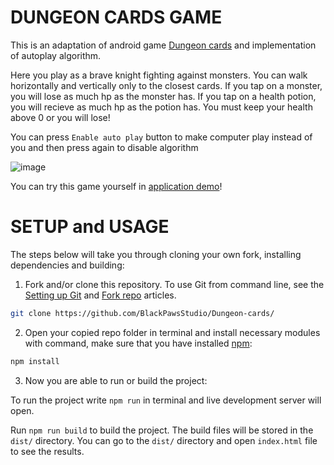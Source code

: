 # DUNGEON CARDS GAME

This is an adaptation of android game [Dungeon cards](https://play.google.com/store/apps/details?id=com.The717pixels.DungeonCards&hl=ru&gl=US) and implementation of autoplay algorithm.

Here you play as a brave knight fighting against monsters. You can walk horizontally and vertically only to the closest cards.
If you tap on a monster, you will lose as much hp as the monster has.
If you tap on a health potion, you will recieve as much hp as the potion has.
You must keep your health above 0 or you will lose!

You can press `Enable auto play` button to make computer play instead of you and then press again to disable algorithm

![image](https://res.cloudinary.com/dkfwehxio/image/upload/v1640197618/Screenshot_2021-12-22_212625_vmwiqm.png)

You can try this game yourself in [application demo](https://blackpawsstudio.github.io/Dominoes-tech-challenge/)!

# SETUP and USAGE

The steps below will take you through cloning your own fork, installing dependencies and building:

1. Fork and/or clone this repository. To use Git from command line, see the [Setting up Git](https://help.github.com/articles/set-up-git/) and [Fork repo](https://help.github.com/articles/fork-a-repo/) articles.

```bash
git clone https://github.com/BlackPawsStudio/Dungeon-cards/
```

2. Open your copied repo folder in terminal and install necessary modules with command, make sure that you have installed [npm](https://www.npmjs.com/get-npm):

```bash
npm install
```

3. Now you are able to run or build the project:

To run the project write `npm run` in terminal and live development server will open.

Run `npm run build` to build the project. The build files will be stored in the `dist/` directory. 
You can go to the `dist/` directory and open `index.html` file to see the results.